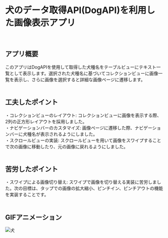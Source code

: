 # 犬のデータ取得API(DogAPI)を利用した画像表示アプリ
<br>

## アプリ概要
このアプリはDogAPIを使用して取得した犬種名をテーブルビューにテキスト一覧として表示します。選択された犬種名に基づいてコレクションビューに画像一覧を表示し、さらに画像を選択すると詳細な画像ページに遷移します。
<br><br>

## 工夫したポイント
・コレクションビューのレイアウト: コレクションビューに画像を表示する際、2列の正方形レイアウトを採用しました。  
・ナビゲーションバーのカスタマイズ: 画像ページに遷移した際、ナビゲーションバーに犬種名が表示されるようにしました。  
・スクロールビューの実装: スクロールビューを用いて画像をスワイプすることで次の画像に移動したり、元の画像に戻れるようにしました。
<br><br>

## 苦労したポイント
・スワイプによる画像切り替え: スワイプで画像を切り替える実装に苦労しました。次の目標は、タップでの画像の拡大縮小、ピンチイン、ピンチアウトの機能を実装することです。
<br><br>

## GIFアニメーション
![犬](https://github.com/user-attachments/assets/92b872bc-5e67-4008-905c-5eaf8a02210f)





